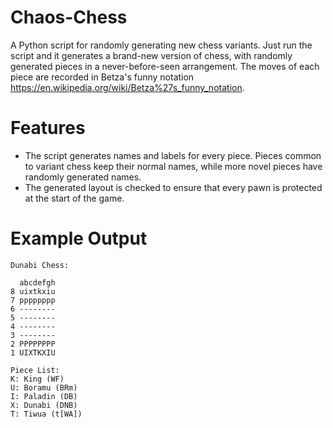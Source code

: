 # Chaos-Chess
A Python script for randomly generating new chess variants. Just run the script and it generates a brand-new version of chess, with randomly generated pieces in a never-before-seen arrangement. The moves of each piece are recorded in Betza's funny notation <https://en.wikipedia.org/wiki/Betza%27s_funny_notation>.

# Features
* The script generates names and labels for every piece. Pieces common to variant chess keep their normal names, while more novel pieces have randomly generated names.
* The generated layout is checked to ensure that every pawn is protected at the start of the game.

# Example Output
```
Dunabi Chess:

  abcdefgh
8 uixtkxiu
7 pppppppp
6 --------
5 --------
4 --------
3 --------
2 PPPPPPPP
1 UIXTKXIU

Piece List:
K: King (WF)
U: Boramu (BRm)
I: Paladin (DB)
X: Dunabi (DNB)
T: Tiwua (t[WA])

```
